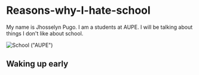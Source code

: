 # Reasons-why-I-hate-school
My name is Jhosselyn Pugo. I am a students at AUPE. I will be talking about things I don't like about school.

![School](https://aupenyc.org/wp-content/uploads/2024/02/Welcome-to-the-Academy-of-Urban-Planning-Engineering-Promo-Video-Cover-Image.png) ("AUPE")

## Waking up early
